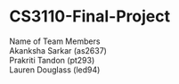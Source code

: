 # CS3110-Final-Project
Name of Team Members <br>
Akanksha Sarkar (as2637) <br>
Prakriti Tandon (pt293) <br>
Lauren Douglass (led94)
